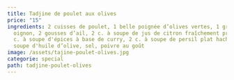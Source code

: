 ```yaml
---
title: Tadjine de poulet aux olives
price: "15"
ingredients: 2 cuisses de poulet, 1 belle poignée d’olives vertes, 1 gros
  oignon, 2 gousses d’ail, 2 c. à soupe de jus de citron fraîchement pressé, 2
  c. à soupe d'épices à base de curry, 2 c. à soupe de persil plat haché, 3 c. à
  soupe d'huile d’olive, sel, poivre au goût
image: /assets/tajine-poulet-olives.jpg
categorie: special
path: tadjine-poulet-olives
---
```

